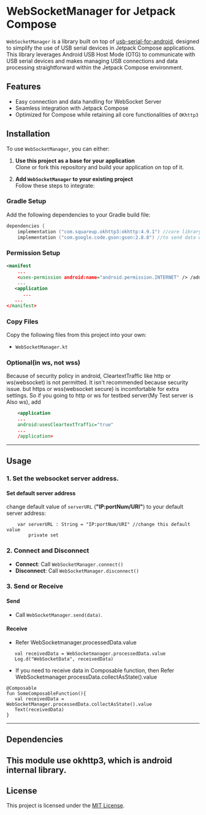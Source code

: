 # WebSocketManager for Jetpack Compose

`WebSocketManager` is a library built on top of [usb-serial-for-android](https://github.com/mik3y/usb-serial-for-android), designed to simplify the use of USB serial devices in Jetpack Compose applications.
This library leverages Android USB Host Mode (OTG) to communicate with USB serial devices and makes managing USB connections and data processing straightforward within the Jetpack Compose environment.

## Features

- Easy connection and data handling for WebSocket Server
- Seamless integration with Jetpack Compose
- Optimized for Compose while retaining all core functionalities of `OKhttp3`

## Installation

To use `WebSocketManager`, you can either:
1. **Use this project as a base for your application**  
   Clone or fork this repository and build your application on top of it.

2. **Add `WebSocketManager` to your existing project**  
   Follow these steps to integrate:

### Gradle Setup
Add the following dependencies to your Gradle build file:

```build.gradle.kts
dependencies {
    implementation ("com.squareup.okhttp3:okhttp:4.9.1") //core library for websocket communication.
    implementation ("com.google.code.gson:gson:2.8.8") //to send data with JSON format.
```

### Permission Setup
```AndroidManifest.xml
<manifest
    ...
    <uses-permission android:name="android.permission.INTERNET" /> /add this
    ...
   <application
      ...
   ...
</manifest>
```

### Copy Files
Copy the following files from this project into your own:
- `WebSocketManager.kt`

### Optional(in ws, not wss)
Because of security policy in android, CleartextTraffic like http or ws(websocket) is not permitted.
It isn't recommended because security issue. but https or wss(websocket secure) is incomfortable for extra settings.
So if you going to http or ws for testbed server(My Test server is Also ws), add

```AndroidManifest.xml
    <application
    ...
    android:usesCleartextTraffic="true"
    ...
    /application>
```

---

## Usage

### 1. Set the websocket server address.
#### Set default server address
change default value of `serverURL` (**"IP:portNum/URI"**) to your default server address:
```
    var serverURL : String = "IP:portNum/URI" //change this default value
        private set
```

### 2. Connect and Disconnect
- **Connect**: Call `WebSocketManager.connect()`
- **Disconnect**: Call `WebSocketManager.disconnect()`

### 3. Send or Receive
#### Send
- Call `WebSocketManager.send(data)`.

#### Receive
- Refer WebSocketmanager.processedData.value
```
   val receivedData = WebSocketmanager.processedData.value
   Log.d("WebSocketData", receivedData)
```
- If you need to receive data in Composable function, then Refer WebSocketmanager.processData.collectAsState().value
```
@Composable
fun SomeComposableFunction(){
   val receivedData = WebSocketManager.processedData.collectAsState().value
   Text(receivedData)
}
```
---

## Dependencies
This module use okhttp3, which is android internal library.
---

## License

This project is licensed under the [MIT License](https://opensource.org/licenses/MIT).
